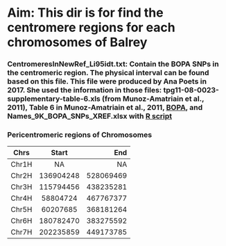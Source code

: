 # Aim: This dir is for find the centromere regions for each chromosomes of Balrey

### CentromeresInNewRef_Li95idt.txt: Contain the BOPA SNPs in the centromeric region. The physical interval can be found based on this file. This file were produced by Ana Poets in 2017. She used the information in those files: tpg11-08-0023-supplementary-table-6.xls (from Munoz-Amatriain et al., 2011), Table 6 in Munoz-Amatriain et al., 2011, [BOPA](https://github.com/lilei1/9k_BOPA_SNP/blob/master/BOPA_9k_vcf_Morex_refv1/sorted_all_BOPA_masked_95idt.vcf), and Names_9K_BOPA_SNPs_XREF.xlsx with [R script](https://github.com/lilei1/9k_BOPA_SNP/blob/master/script/PositionCentromeres.R)

### Pericentromeric regions of Chromosomes

| Chrs | Start| End |
| - |:-:| -:|
|Chr1H | NA | NA |
| Chr2H| 136904248|528069469 |
| Chr3H | 115794456|438235281 |
| Chr4H | 58804724|467767377|
| Chr5H | 60207685 |368181264|
| Chr6H | 180782470|383275592|
| Chr7H | 202235859 |449173785|